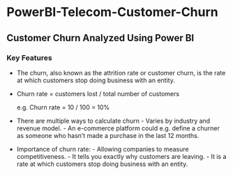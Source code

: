 # PowerBI-Telecom-Customer-Churn
## Customer Churn Analyzed Using Power BI

### Key Features
- The churn, also known as the attrition rate or customer churn, is the rate at which customers stop doing business with an entity.
- Churn rate = customers lost / total number of customers

  e.g. Churn rate = 10 / 100 = 10%

- There are multiple ways to calculate churn
      -	Varies by industry and revenue model.
      -	An e-commerce platform could e.g. define a churner as someone who hasn’t made a purchase in the last 12 months.

- Importance of churn rate:
      - Allowing companies to measure competitiveness.
      - It tells you exactly why customers are leaving.
      - It is a rate at which customers stop doing business with an entity.

  
